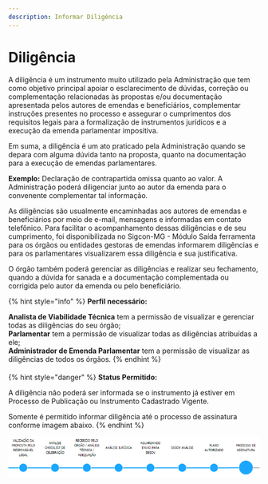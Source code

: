```yaml
---
description: Informar Diligência
---
```


# Diligência

A diligência é um instrumento muito utilizado pela Administração que tem como objetivo principal apoiar o esclarecimento de dúvidas, correção ou complementação relacionadas às propostas e/ou documentação apresentada pelos autores de emendas e beneficiários, complementar instruções presentes no processo e assegurar o cumprimentos dos requisitos legais para a formalização de instrumentos jurídicos e a execução da emenda parlamentar impositiva.

Em suma, a diligência é um ato praticado pela Administração quando se depara com alguma dúvida tanto na proposta, quanto na documentação para a execução de emendas parlamentares.

**Exemplo:** Declaração de contrapartida omissa quanto ao valor. A Administração poderá diligenciar junto ao autor da emenda para o convenente complementar tal informação.

As diligências são usualmente encaminhadas aos autores de emendas e beneficiários por meio de e-mail, mensagens e informadas em contato telefônico. Para facilitar o acompanhamento dessas diligências e de seu cumprimento, foi disponibilizada no Sigcon-MG - Módulo Saída ferramenta para os órgãos ou entidades gestoras de emendas informarem diligências e para os parlamentares visualizarem essa diligência e sua justificativa.

O órgão também poderá gerenciar as diligências e realizar seu fechamento, quando a dúvida for sanada e a documentação complementada ou corrigida pelo autor da emenda ou pelo beneficiário.

{% hint style="info" %}
**Perfil necessário:**

**Analista de Viabilidade Técnica**  tem a permissão de visualizar e gerenciar todas as diligências do seu órgão;  
**Parlamentar**  tem a permissão de visualizar todas as diligências atribuídas a ele;  
**Administrador de Emenda Parlamentar**  tem a permissão de visualizar as diligências de todos os órgãos.
{% endhint %}

#### 

{% hint style="danger" %}
**Status Permitido:**

A diligência não poderá ser informada se o instrumento já estiver em Processo de Publicação ou Instrumento Cadastrado Vigente.

Somente é permitido informar diligência até o processo de assinatura conforme imagem abaixo.
{% endhint %}

![Status permitido para informar dilig&#xEA;ncia](../../.gitbook/assets/image%20%28223%29.png)

